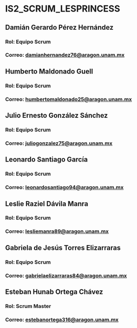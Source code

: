 # IS2_SCRUM_LESPRINCESS

## Damián Gerardo Pérez Hernández 
### Rol: Equipo Scrum
### Correo: damianhernandez76@aragon.unam.mx
## Humberto Maldonado Guell
### Rol: Equipo Scrum
### Correo: humbertomaldonado25@aragon.unam.mx
## Julio Ernesto González Sánchez
### Rol: Equipo Scrum
### Correo: juliogonzalez75@aragon.unam.mx
## Leonardo Santiago García
### Rol: Equipo Scrum
### Correo: leonardosantiago94@aragon.unam.mx
## Leslie Raziel Dávila Manra
### Rol: Equipo Scrum
### Correo: lesliemanra89@aragon.unam.mx
## Gabriela de Jesús Torres Elizarraras
### Rol: Equipo Scrum
### Correo: gabrielaelizarraras84@aragon.unam.mx
## Esteban Hunab Ortega Chávez
### Rol: Scrum Master
### Correo: estebanortega316@aragon.unam.mx
